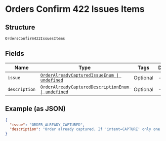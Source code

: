 
# Orders Confirm 422 Issues Items

## Structure

`OrdersConfirm422IssuesItems`

## Fields

| Name | Type | Tags | Description |
|  --- | --- | --- | --- |
| `issue` | [`OrderAlreadyCapturedIssueEnum \| undefined`](../../doc/models/order-already-captured-issue-enum.md) | Optional | - |
| `description` | [`OrderAlreadyCapturedDescriptionEnum \| undefined`](../../doc/models/order-already-captured-description-enum.md) | Optional | - |

## Example (as JSON)

```json
{
  "issue": "ORDER_ALREADY_CAPTURED",
  "description": "Order already captured. If 'intent=CAPTURE' only one capture per order is allowed."
}
```

